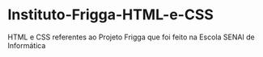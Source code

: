 # Instituto-Frigga-HTML-e-CSS
HTML e CSS referentes ao Projeto Frigga que foi feito na Escola SENAI de Informática
